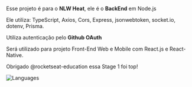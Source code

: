 
Esse projeto é para o **NLW Heat**, ele é o **BackEnd** em Node.js

Ele utiliza:
  TypeScript, 
  Axios, 
  Cors, 
  Express, 
  jsonwebtoken, 
  socket.io, 
  dotenv, 
  Prisma.

Utiliza autenticação pelo **Github OAuth**

Será utilizado para projeto Front-End Web e Mobile com React.js e React-Native.

Obrigado @rocketseat-education essa Stage 1 foi top!

![Languages](https://img.shields.io/github/languages/top/nilsonsierota/node_heat)
